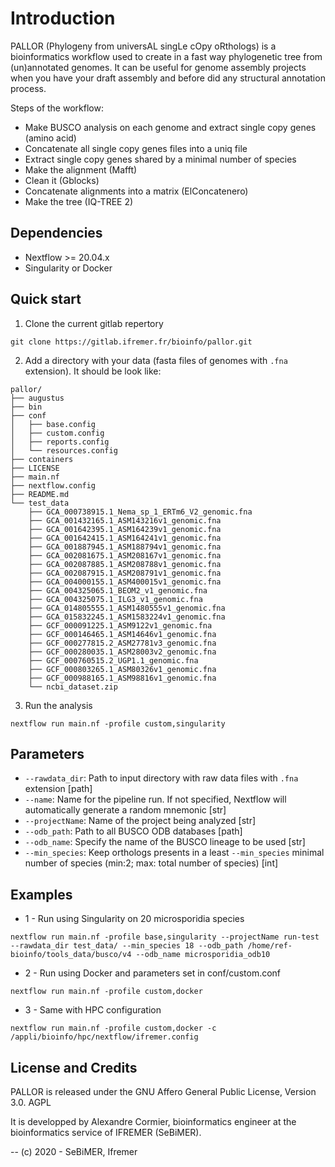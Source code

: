 # Introduction

PALLOR (Phylogeny from universAL singLe cOpy oRthologs) is a bioinformatics workflow used to create in a fast way phylogenetic tree from (un)annotated genomes. It can be useful for genome assembly projects when you have your draft assembly and before did any structural annotation process.


Steps of the workflow:
- Make BUSCO analysis on each genome and extract single copy genes (amino acid)
- Concatenate all single copy genes files into a uniq file
- Extract single copy genes shared by a minimal number of species
- Make the alignment (Mafft)
- Clean it (Gblocks)
- Concatenate alignments into a matrix (ElConcatenero)
- Make the tree (IQ-TREE 2)

## Dependencies

- Nextflow >= 20.04.x
- Singularity or Docker

## Quick start

1. Clone the current gitlab repertory 

```
git clone https://gitlab.ifremer.fr/bioinfo/pallor.git
```

2. Add a directory with your data (fasta files of genomes with ```.fna``` extension). It should be look like:

```
pallor/
├── augustus
├── bin
├── conf
│   ├── base.config
│   ├── custom.config
│   ├── reports.config
│   └── resources.config
├── containers
├── LICENSE
├── main.nf
├── nextflow.config
├── README.md
└── test_data
    ├── GCA_000738915.1_Nema_sp_1_ERTm6_V2_genomic.fna
    ├── GCA_001432165.1_ASM143216v1_genomic.fna
    ├── GCA_001642395.1_ASM164239v1_genomic.fna
    ├── GCA_001642415.1_ASM164241v1_genomic.fna
    ├── GCA_001887945.1_ASM188794v1_genomic.fna
    ├── GCA_002081675.1_ASM208167v1_genomic.fna
    ├── GCA_002087885.1_ASM208788v1_genomic.fna
    ├── GCA_002087915.1_ASM208791v1_genomic.fna
    ├── GCA_004000155.1_ASM400015v1_genomic.fna
    ├── GCA_004325065.1_BEOM2_v1_genomic.fna
    ├── GCA_004325075.1_ILG3_v1_genomic.fna
    ├── GCA_014805555.1_ASM1480555v1_genomic.fna
    ├── GCA_015832245.1_ASM1583224v1_genomic.fna
    ├── GCF_000091225.1_ASM9122v1_genomic.fna
    ├── GCF_000146465.1_ASM14646v1_genomic.fna
    ├── GCF_000277815.2_ASM27781v3_genomic.fna
    ├── GCF_000280035.1_ASM28003v2_genomic.fna
    ├── GCF_000760515.2_UGP1.1_genomic.fna
    ├── GCF_000803265.1_ASM80326v1_genomic.fna
    ├── GCF_000988165.1_ASM98816v1_genomic.fna
    └── ncbi_dataset.zip
```


3. Run the analysis

```
nextflow run main.nf -profile custom,singularity
```

## Parameters

- ```--rawdata_dir```: Path to input directory with raw data files with ```.fna``` extension [path]
- ```--name```: Name for the pipeline run. If not specified, Nextflow will automatically generate a random mnemonic [str]
- ```--projectName```: Name of the project being analyzed [str]
- ```--odb_path```: Path to all BUSCO ODB databases [path]
- ```--odb_name```: Specify the name of the BUSCO lineage to be used [str]
- ```--min_species```: Keep orthologs presents in a least ```--min_species``` minimal number of species (min:2; max: total number of species) [int]

## Examples

- 1 - Run using Singularity on 20 microsporidia species

```
nextflow run main.nf -profile base,singularity --projectName run-test --rawdata_dir test_data/ --min_species 18 --odb_path /home/ref-bioinfo/tools_data/busco/v4 --odb_name microsporidia_odb10
```

- 2 - Run using Docker and parameters set in conf/custom.conf

```
nextflow run main.nf -profile custom,docker
```

- 3 - Same with HPC configuration

```
nextflow run main.nf -profile custom,docker -c /appli/bioinfo/hpc/nextflow/ifremer.config
```

## License and Credits
PALLOR is released under the GNU Affero General Public License, Version 3.0. AGPL

It is developped by Alexandre Cormier, bioinformatics engineer at the bioinformatics service of IFREMER (SeBiMER).

-- (c) 2020 - SeBiMER, Ifremer
